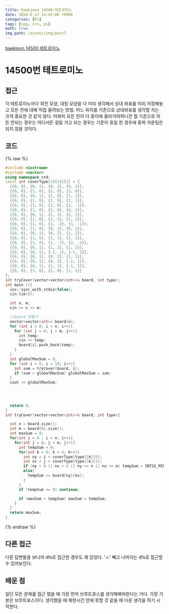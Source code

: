 ```yaml
---
title: baekjoon 14500:테트로미노
date: 2024-6-12 14:45:00 +0900
categories: [Ps]
tags: [cpp, c++, ps]
math: true
img_path: /assets/img/post7
---
```


[baekjoon 14500 테트로미노](https://www.acmicpc.net/problem/14500)

# 14500번 테트로미노


## 접근
각 테트로미노마다 회전 모양, 대칭 모양을 다 미리 생각해서 상대 좌표를 미리 저장해놓고 모든 칸에 대해 직접 올려보는 방법. 어느 위치를 기준으로 상대좌표를 생각할 지는 크게 중요한 것 같지 않다. 어짜피 모든 칸이 다 종이에 올라가야하니깐 뭘 기준으로 하든 안되는 경우는 어디서든 걸릴 거고 되는 경우는 기준이 동일 한 경우에 중복 카운팅은 되지 않을 것이다. 

## 코드
{% raw %}
```cpp
#include <iostream>
#include <vector>
using namespace std;
const int coverType[19][4][2] = {
  {{0, 0}, {0, 1}, {0, 2}, {0, 3}},
  {{0, 0}, {1, 0}, {2, 0}, {3, 0}},
  {{0, 0}, {0, 1}, {1, 0}, {1, 1}},
  {{0, 0}, {1, 0}, {2, 0}, {2, 1}},
  {{0, 0}, {1, 0}, {2, 0}, {2, -1}},
  {{0, 0}, {1, 0}, {2, 0}, {0, 1}},
  {{0, 0}, {0, 1}, {1, 1}, {2, 1}},
  {{0, 0}, {1, 0}, {1, 1}, {1, 2}},
  {{0, 0}, {1, 0}, {1, -2}, {1, -1}},
  {{0, 0}, {1, 0}, {0, 1}, {0, 2}},
  {{0, 0}, {0, 1}, {0, 2}, {1, 2}},
  {{0, 0}, {1, 0}, {1, 1}, {2, 1}},
  {{0, 0}, {1, 0}, {1, -1}, {2, -1}},
  {{0, 0}, {0, 1}, {1, 1}, {1, 2}},
  {{0, 0}, {0, 1}, {-1, 1}, {-1, 2}},
  {{0, 0}, {0, 1}, {0, 2}, {1, 1}},
  {{0, 0}, {0, 1}, {0, 2}, {-1, 1}},
  {{0, 0}, {0, 1}, {1, 1}, {-1, 1}},
  {{0, 0}, {1, 0}, {2, 0}, {1, 1}}
};
int tryCover(vector<vector<int>>& board, int type);
int main (){
  ios::sync_with_stdio(false);
  cin.tie(0);

  int n, m;
  cin >> n >> m;

  //board 만들기
  vector<vector<int>> board(n);
  for (int i = 0; i < n; i++){
    for (int j = 0; j < m; j++){
      int temp;
      cin >> temp;
      board[i].push_back(temp);
    }
  }
  int globalMaxSum = 0;
  for (int i = 0; i < 19; i++){
    int sum = tryCover(board, i);
    if (sum > globalMaxSum) globalMaxSum = sum;
  }
  cout << globalMaxSum;
  

  
  
  return 0;
}
int tryCover(vector<vector<int>>& board, int type){

  int n = board.size();
  int m = board[0].size();
  int maxSum = 0;
  for(int i = 0 ; i < n; i++){
    for(int j = 0; j < m; j++){
      int tempSum = 0;
      for(int k = 0; k < 4; k++){
        int ny = i + coverType[type][k][0];
        int nx = j + coverType[type][k][1];
        if (ny < 0 || nx < 0 || ny >= n || nx >= m) tempSum = INT32_MIN;
        else{
          tempSum += board[ny][nx];
        }
      }
      if (tempSum <= 0) continue;

      if (maxSum < tempSum) maxSum = tempSum;
    }
  }
  return maxSum;
}
```
{% endraw %}

## 다른 접근
다른 답변들을 보니까 dfs로 접근한 경우도 꽤 있었다. 
'ㅗ' 빼고 나머지는 dfs로 접근할 수 있어보인다.

## 배운 점
일단 모든 문제를 접근 했을 때 가장 먼저 브루트포스를 생각해봐야한다는 거다. 가장 기본은 브루트포스이다. 생각했을 때 제한시간 안에 못할 것 같을 때 다른 생각을 하기 시작한다.